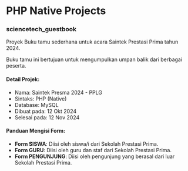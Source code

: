 # PHP Native Projects

### sciencetech_guestbook

Proyek Buku tamu sederhana untuk acara Saintek Prestasi Prima tahun 2024.

Buku tamu ini bertujuan untuk mengumpulkan umpan balik dari berbagai peserta.

#### Detail Projek:
- Nama: Saintek Presma 2024 - PPLG
- Sintaks: PHP (Native)
- Database: MySQL
- Dibuat pada: 12 Okt 2024
- Selesai pada: 12 Nov 2024

#### Panduan Mengisi Form:
- **Form SISWA**: Diisi oleh siswa/i dari Sekolah Prestasi Prima.
- **Form GURU**: Diisi oleh guru dan staf dari Sekolah Prestasi Prima.
- **Form PENGUNJUNG**: Diisi oleh pengunjung yang berasal dari luar Sekolah Prestasi Prima.
